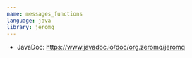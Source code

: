 ```yaml
---
name: messages_functions
language: java
library: jeromq
---
```


* JavaDoc: https://www.javadoc.io/doc/org.zeromq/jeromq
